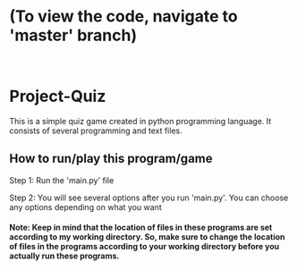 # (To view the code, navigate to 'master' branch)
<br>

# Project-Quiz
This is a simple quiz game created in python programming language. It consists of several programming and text files.

## How to run/play this program/game

Step 1:
Run the 'main.py' file

Step 2:
You will see several options after you run 'main.py'. You can choose any options depending on what you want

#### Note: Keep in mind that the location of files in these programs are set according to my working directory. So, make sure to change the location of files in the programs according to your working directory before you actually run these programs.  
